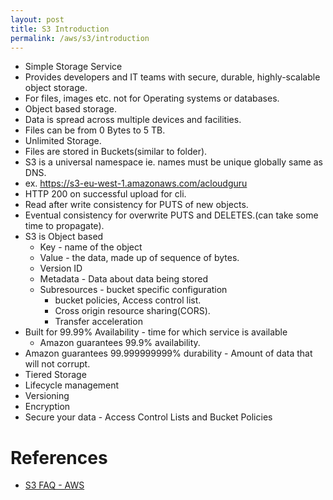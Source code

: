 ```yaml
---
layout: post
title: S3 Introduction
permalink: /aws/s3/introduction
---
```



* Simple Storage Service
* Provides developers and IT teams with secure, durable, highly-scalable object storage.
* For files, images etc. not for Operating systems or databases.
* Object based storage.
* Data is spread across multiple devices and facilities.
* Files can be from 0 Bytes to 5 TB.
* Unlimited Storage.
* Files are stored in Buckets(similar to folder).
* S3 is a universal namespace ie. names must be unique globally same as DNS.
* ex. https://s3-eu-west-1.amazonaws.com/acloudguru
* HTTP 200 on successful upload for cli.
* Read after write consistency for PUTS of new objects.
* Eventual consistency for overwrite PUTS and DELETES.(can take some time to propagate).
* S3 is Object based
    - Key - name of the object
    - Value - the data, made up of sequence of bytes.
    - Version ID
    - Metadata - Data about data being stored
    - Subresources - bucket specific configuration
        - bucket policies, Access control list.
        - Cross origin resource sharing(CORS).
        - Transfer acceleration
* Built for 99.99% Availability - time for which service is available
    - Amazon guarantees 99.9% availability.
* Amazon guarantees 99.999999999% durability - Amount of data that will not corrupt.
* Tiered Storage
* Lifecycle management
* Versioning
* Encryption
* Secure your data - Access Control Lists and Bucket Policies

# References
* [S3 FAQ - AWS](https://aws.amazon.com/s3/faqs/)
